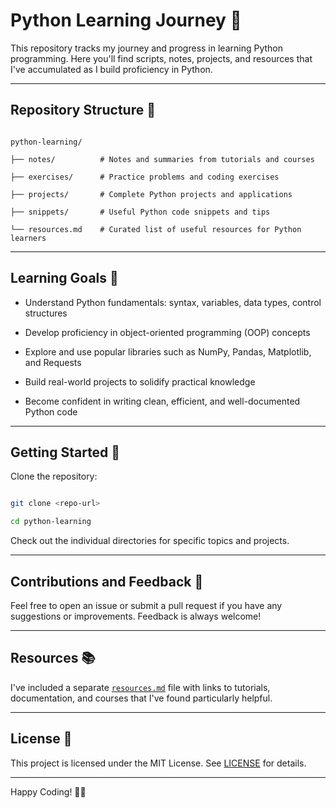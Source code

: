 # Python Learning Journey 🐍

  

This repository tracks my journey and progress in learning Python programming. Here you'll find scripts, notes, projects, and resources that I've accumulated as I build proficiency in Python.

  

---

  

## Repository Structure 📁

  

```

python-learning/

├── notes/          # Notes and summaries from tutorials and courses

├── exercises/      # Practice problems and coding exercises

├── projects/       # Complete Python projects and applications

├── snippets/       # Useful Python code snippets and tips

└── resources.md    # Curated list of useful resources for Python learners

```

  

---

  

## Learning Goals 🎯

  

- Understand Python fundamentals: syntax, variables, data types, control structures

- Develop proficiency in object-oriented programming (OOP) concepts

- Explore and use popular libraries such as NumPy, Pandas, Matplotlib, and Requests

- Build real-world projects to solidify practical knowledge

- Become confident in writing clean, efficient, and well-documented Python code

  

---

  

## Getting Started 🚀

  

Clone the repository:

  

```bash

git clone <repo-url>

cd python-learning

```

  

Check out the individual directories for specific topics and projects.

  

---

  

## Contributions and Feedback 🤝

  

Feel free to open an issue or submit a pull request if you have any suggestions or improvements. Feedback is always welcome!

  

---

  

## Resources 📚

  

I've included a separate [`resources.md`](resources.md) file with links to tutorials, documentation, and courses that I've found particularly helpful.

  

---

  

## License 📄

  

This project is licensed under the MIT License. See [LICENSE](./LICENSE) for details.

  

---

  

Happy Coding! 🐍✨


